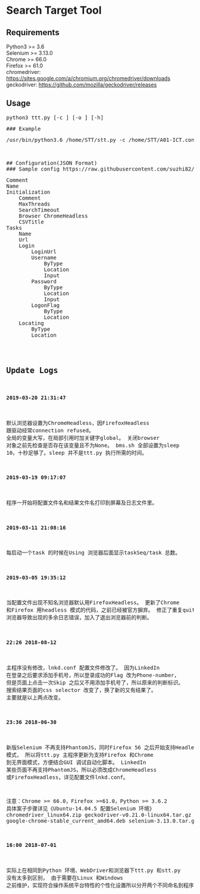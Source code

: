# Search Target Tool

## Requirements
Python3 >= 3.6  
Selenium >= 3.13.0  
Chrome >= 66.0  
Firefox >= 61.0  
chromedriver:	https://sites.google.com/a/chromium.org/chromedriver/downloads  
geckodriver:	https://github.com/mozilla/geckodriver/releases  


## Usage
<pre name="code" class="shell">
python3 ttt.py [-c <configfile>] [-o <outputfile>] [-h]
<pre>
### Example
<pre name="code" class="shell">
/usr/bin/python3.6 /home/STT/stt.py -c /home/STT/A01-ICT.conf -o /home/STT/results/A01-ICT.csv
<pre>


## Configuration(JSON Format)
### Sample config https://raw.githubusercontent.com/suzhi82/STT/master/stt.conf 
<pre name="code" class="json">
Comment
Name
Initialization
    Comment
    MaxThreads
    SearchTimeout
    Browser ChromeHeadless
    CSVTitle
Tasks  
    Name
    Url 
    Login
        LoginUrl  
        Username  
            ByType  
            Location  
            Input  
        Password  
            ByType  
            Location  
            Input  
        LogonFlag  
            ByType  
            Location  
    Locating  
        ByType  
        Location  
</pre>
  

## Update Logs
#### 2019-03-20 21:31:47
默认浏览器设置为ChromeHeadless，因FirefoxHeadless 跟驱动经常connection refused。
全局的变量大写，在局部引用时加关键字global。
关闭browser 对象之前先检查是否存在该变量且不为None。
bms.sh 全部设置为sleep 10，十秒足够了。sleep 并不是ttt.py 执行所需的时间。

#### 2019-03-19 09:17:07
程序一开始将配置文件名和结果文件名打印到屏幕及日志文件里。

#### 2019-03-11 21:08:16
每启动一个task 的时候在Using 浏览器后面显示taskSeq/task 总数。

#### 2019-03-05 19:35:12
当配置文件出现不知名浏览器默认用FirefoxHeadless。
更新了Chrome 和Firefox 用headless 模式的代码，之前已经被官方摒弃。
修正了重复quit 浏览器导致出现的多余日志错误，加入了退出浏览器前的判断。

#### 22:26 2018-08-12
主程序没有修改，lnkd.conf 配置文件修改了。
因为LinkedIn 在登录之后要求添加手机号，所以登录成功的Flag 改为Phone-number，
但是页面上点击一次Skip 之后又不用添加手机号了，所以原来的判断标识。
搜索结果页面的css selector 改变了，换了新的又有结果了。
主要就是以上两点改变。

#### 23:36 2018-06-30
新版Selenium 不再支持PhantomJS，同时Firefox 56 之后开始支持Headless 模式，
所以将ttt.py 主程序更新为支持Firefox 和Chrome 到无界面模式，方便结合GUI 调试自动化脚本。
LinkedIn 某些页面不再支持PhantomJS，所以必须改成ChromeHeadless 或FirefoxHeadless，详见配置文件lnkd.conf。

注意：Chrome >= 66.0，Firefox >=61.0，Python >= 3.6.2 
具体案子步骤详见《Ubuntu-14.04.5 配置Selenium 环境》
chromedriver_linux64.zip
geckodriver-v0.21.0-linux64.tar.gz
google-chrome-stable_current_amd64.deb
selenium-3.13.0.tar.gz

#### 16:00 2018-07-01
实际上在相同到Python 环境、WebDriver和浏览器下ttt.py 和stt.py 没有太多到区别，
由于需要在Linux 和Windows 之前维护，实现符合操作系统平台特性的个性化设置所以分开两个不同命名到程序。

